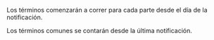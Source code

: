 Los términos comenzarán a correr para cada parte desde el día de la notificación.

Los términos comunes se contarán desde la última notificación.